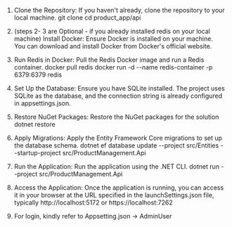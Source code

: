 1. Clone the Repository: If you haven't already, clone the repository to your local machine.
   git clone <repository-url>
   cd product_app/api

2. (steps 2- 3 are Optional - if you already installed redis on your local machine) Install Docker: Ensure Docker is installed on your machine. You can download and install Docker from Docker's official website.

3. Run Redis in Docker: Pull the Redis Docker image and run a Redis container.
   docker pull redis
   docker run -d --name redis-container -p 6379:6379 redis

4. Set Up the Database: Ensure you have SQLite installed. The project uses SQLite as the database, and the connection string is already configured in appsettings.json.

5. Restore NuGet Packages: Restore the NuGet packages for the solution
   dotnet restore

6. Apply Migrations: Apply the Entity Framework Core migrations to set up the database schema.
   dotnet ef database update --project src/Entities --startup-project src/ProductManagement.Api

7. Run the Application: Run the application using the .NET CLI.
   dotnet run --project src/ProductManagement.Api

8. Access the Application: Once the application is running, you can access it in your browser at the URL specified in the launchSettings.json file, typically http://localhost:5172 or https://localhost:7262

9. For login, kindly refer to Appsetting.json -> AdminUser
